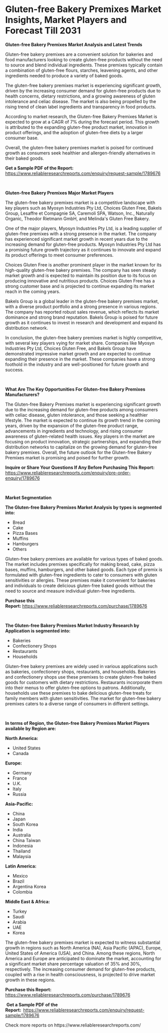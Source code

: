 <p><h1>Gluten-free Bakery Premixes Market Insights, Market Players and Forecast Till 2031</h1></p><p><strong>Gluten-free Bakery Premixes Market Analysis and Latest Trends</strong></p>
<p><p>Gluten-free bakery premixes are a convenient solution for bakeries and food manufacturers looking to create gluten-free products without the need to source and blend individual ingredients. These premixes typically contain a combination of gluten-free flours, starches, leavening agents, and other ingredients needed to produce a variety of baked goods.</p><p>The gluten-free bakery premixes market is experiencing significant growth, driven by the increasing consumer demand for gluten-free products due to health concerns, dietary restrictions, and a growing awareness of gluten intolerance and celiac disease. The market is also being propelled by the rising trend of clean label ingredients and transparency in food products.</p><p>According to market research, the Gluten-free Bakery Premixes Market is expected to grow at a CAGR of 7% during the forecast period. This growth is attributed to the expanding gluten-free product market, innovation in product offerings, and the adoption of gluten-free diets by a larger consumer base.</p><p>Overall, the gluten-free bakery premixes market is poised for continued growth as consumers seek healthier and allergen-friendly alternatives in their baked goods.</p></p>
<p><strong>Get a Sample PDF of the Report:&nbsp;</strong> <a href="https://www.reliableresearchreports.com/enquiry/request-sample/1789676">https://www.reliableresearchreports.com/enquiry/request-sample/1789676</a></p>
<p>&nbsp;</p>
<p><strong>Gluten-free Bakery Premixes Major Market Players</strong></p>
<p><p>The gluten-free bakery premixes market is a competitive landscape with key players such as Myosyn Industries Pty Ltd, Choices Gluten Free, Bakels Group, Lesaffre et Compagnie SA, Caremoli SPA, Watson, Inc., Naturally Organic, Theodor Rietmann GmbH, and Melinda's Gluten Free Bakery. </p><p>One of the major players, Myosyn Industries Pty Ltd, is a leading supplier of gluten-free premixes with a strong presence in the market. The company has experienced significant market growth in recent years due to the increasing demand for gluten-free products. Myosyn Industries Pty Ltd has a promising future growth trajectory as it continues to innovate and expand its product offerings to meet consumer preferences.</p><p>Choices Gluten Free is another prominent player in the market known for its high-quality gluten-free bakery premixes. The company has seen steady market growth and is expected to maintain its position due to its focus on producing innovative and nutritious products. Choices Gluten Free has a strong customer base and is projected to continue expanding its market reach in the coming years.</p><p>Bakels Group is a global leader in the gluten-free bakery premixes market, with a diverse product portfolio and a strong presence in various regions. The company has reported robust sales revenue, which reflects its market dominance and strong brand reputation. Bakels Group is poised for future growth as it continues to invest in research and development and expand its distribution network.</p><p>In conclusion, the gluten-free bakery premixes market is highly competitive, with several key players vying for market share. Companies like Myosyn Industries Pty Ltd, Choices Gluten Free, and Bakels Group have demonstrated impressive market growth and are expected to continue expanding their presence in the market. These companies have a strong foothold in the industry and are well-positioned for future growth and success.</p></p>
<p>&nbsp;</p>
<p><strong>What Are The Key Opportunities For Gluten-free Bakery Premixes Manufacturers?</strong></p>
<p><p>The Gluten-free Bakery Premixes market is experiencing significant growth due to the increasing demand for gluten-free products among consumers with celiac disease, gluten intolerance, and those seeking a healthier lifestyle. The market is expected to continue its growth trend in the coming years, driven by the expansion of the gluten-free product range, advancements in ingredients and technology, and rising consumer awareness of gluten-related health issues. Key players in the market are focusing on product innovation, strategic partnerships, and expanding their distribution networks to capitalize on the growing demand for gluten-free bakery premixes. Overall, the future outlook for the Gluten-free Bakery Premixes market is promising and poised for further growth.</p></p>
<p><strong>Inquire or Share Your Questions If Any Before Purchasing This Report:</strong> <a href="https://www.reliableresearchreports.com/enquiry/pre-order-enquiry/1789676">https://www.reliableresearchreports.com/enquiry/pre-order-enquiry/1789676</a></p>
<p>&nbsp;</p>
<p><strong>Market Segmentation</strong></p>
<p><strong>The Gluten-free Bakery Premixes Market Analysis by types is segmented into:</strong></p>
<p><ul><li>Bread</li><li>Cake</li><li>Pizza Bases</li><li>Muffins</li><li>Hamburgers</li><li>Others</li></ul></p>
<p><p>Gluten-free bakery premixes are available for various types of baked goods. The market includes premixes specifically for making bread, cake, pizza bases, muffins, hamburgers, and other baked goods. Each type of premix is formulated with gluten-free ingredients to cater to consumers with gluten sensitivities or allergies. These premixes make it convenient for bakeries and individuals to create delicious gluten-free baked goods without the need to source and measure individual gluten-free ingredients.</p></p>
<p><strong>Purchase this Report:&nbsp;</strong><a href="https://www.reliableresearchreports.com/purchase/1789676">https://www.reliableresearchreports.com/purchase/1789676</a></p>
<p>&nbsp;</p>
<p><strong>The Gluten-free Bakery Premixes Market Industry Research by Application is segmented into:</strong></p>
<p><ul><li>Bakeries</li><li>Confectionery Shops</li><li>Restaurants</li><li>Households</li></ul></p>
<p><p>Gluten-free bakery premixes are widely used in various applications such as bakeries, confectionery shops, restaurants, and households. Bakeries and confectionery shops use these premixes to create gluten-free baked goods for customers with dietary restrictions. Restaurants incorporate them into their menus to offer gluten-free options to patrons. Additionally, households use these premixes to bake delicious gluten-free treats for family members with gluten sensitivities. The market for gluten-free bakery premixes caters to a diverse range of consumers in different settings.</p></p>
<p>&nbsp;</p>
<p><strong>In terms of Region, the Gluten-free Bakery Premixes Market Players available by Region are:</strong></p>
<p>
    <p> <strong> North America: </strong>
        <ul>
            <li>United States</li>
            <li>Canada</li>
        </ul>
        </p> 
    <p> <strong> Europe: </strong>
        <ul>
            <li>Germany</li>
            <li>France</li>
            <li>U.K.</li>
            <li>Italy</li>
            <li>Russia</li>
        </ul>
        </p> 
    <p> <strong> Asia-Pacific: </strong>
        <ul>
            <li>China</li>
            <li>Japan</li>
            <li>South Korea</li>
            <li>India</li>
            <li>Australia</li>
            <li>China Taiwan</li>
            <li>Indonesia</li>
            <li>Thailand</li>
            <li>Malaysia</li>
        </ul>
        </p> 
    <p> <strong> Latin America: </strong>
        <ul>
            <li>Mexico</li>
            <li>Brazil</li>
            <li>Argentina Korea</li>
            <li>Colombia</li>
        </ul>
        </p> 
    <p> <strong> Middle East & Africa: </strong>
        <ul>
            <li>Turkey</li>
            <li>Saudi</li>
            <li>Arabia</li>
            <li>UAE</li>
            <li>Korea</li>
        </ul>
    </p>
    </p>
<p><p>The gluten-free bakery premixes market is expected to witness substantial growth in regions such as North America (NA), Asia Pacific (APAC), Europe, United States of America (USA), and China. Among these regions, North America and Europe are anticipated to dominate the market, accounting for a significant market share percentage valuation of 35% and 30%, respectively. The increasing consumer demand for gluten-free products, coupled with a rise in health consciousness, is projected to drive market growth in these regions.</p></p>
<p><strong>Purchase this Report: </strong><a href="https://www.reliableresearchreports.com/purchase/1789676">https://www.reliableresearchreports.com/purchase/1789676</a></p>
<p>&nbsp;<strong>Get a Sample PDF of the Report:&nbsp;&nbsp;</strong><a href="https://www.reliableresearchreports.com/enquiry/request-sample/1789676">https://www.reliableresearchreports.com/enquiry/request-sample/1789676</a></p>
<p><strong></strong></p>
<p>Check more reports on https://www.reliableresearchreports.com/</p>